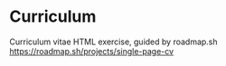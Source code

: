 # Curriculum
Curriculum vitae
HTML exercise, guided by roadmap.sh
https://roadmap.sh/projects/single-page-cv
